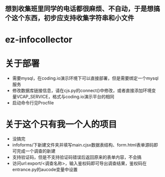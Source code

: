 ## 想到收集班里同学的电话都很麻烦、不自动，于是想搞个这个东西，初步应支持收集字符串和小文件
# ez-infocollector
# 关于部署
- 需要mysql，在coding.io演示环境下可以直接部署，但是需要绑定一个mysql服务
- 修改数据库链接信息，请在cjs.py的connect()中修改，或者直接添加环境变量VCAP_SERVICE，格式与coding.io演示平台的相同
- 启动命令行见Procfile
# 关于这个只有我一个人的项目
- 没搞完
- infoforms/下新建文件夹并填写main.cjsx数据表结构、form.html表单源码即可完成一个调查的新建
- 支持验证码，但是不支持验证码错误后返回原来的表单内容，不会搞
- 访问url:export/<调查名称>，输入鉴权码即可导出调查结果，鉴权码在entrance.py的aucode变量中设置
